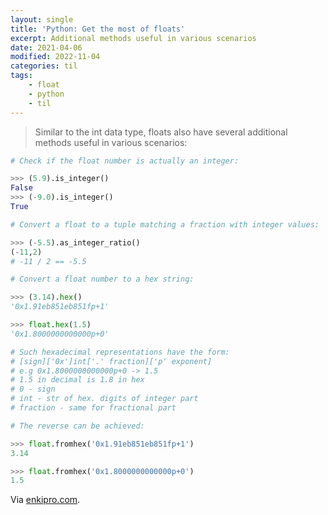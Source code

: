 ```yaml
---
layout: single
title: 'Python: Get the most of floats'
excerpt: Additional methods useful in various scenarios
date: 2021-04-06
modified: 2022-11-04
categories: til
tags:
    - float
    - python
    - til
---
```


> Similar to the int data type, floats also have several additional methods useful in various scenarios:

```python
# Check if the float number is actually an integer:

>>> (5.9).is_integer()
False
>>> (-9.0).is_integer()
True

# Convert a float to a tuple matching a fraction with integer values:

>>> (-5.5).as_integer_ratio()
(-11,2)
# -11 / 2 == -5.5

# Convert a float number to a hex string:

>>> (3.14).hex()
'0x1.91eb851eb851fp+1'

>>> float.hex(1.5)
'0x1.8000000000000p+0'

# Such hexadecimal representations have the form:
# [sign]['0x']int['.' fraction]['p' exponent]
# e.g 0x1.8000000000000p+0 -> 1.5
# 1.5 in decimal is 1.8 in hex
# 0 - sign
# int - str of hex. digits of integer part
# fraction - same for fractional part

# The reverse can be achieved:

>>> float.fromhex('0x1.91eb851eb851fp+1')
3.14

>>> float.fromhex('0x1.8000000000000p+0')
1.5
```

Via [enkipro.com](https://app.enkipro.com/public/insight/56c49bcfb6162b08008eeb0b).
